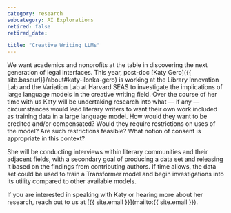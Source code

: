 ```yaml
---
category: research
subcategory: AI Explorations
retired: false
retired_date:

title: "Creative Writing LLMs"
---
```


We want academics and nonprofits at the table in discovering the next generation of legal interfaces. This year, post-doc [Katy Gero]({{ site.baseurl}}/about#katy-ilonka-gero) is working at the Library Innovation Lab and the Variation Lab at Harvard SEAS to investigate the implications of large language models in the creative writing field. Over the course of her time with us Katy will be undertaking research into what — if any — circumstances would lead literary writers to want their own work included as training data in a large language model. How would they want to be credited and/or compensated? Would they require restrictions on uses of the model? Are such restrictions feasible? What notion of consent is appropriate in this context?

She will be conducting interviews within literary communities and their adjacent fields, with a secondary goal of producing a data set and releasing it based on the findings from contributing authors. If time allows, the data set could be used to train a Transformer model and begin investigations into its utility compared to other available models.

If you are interested in speaking with Katy or hearing more about her research, reach out to us at [{{ site.email }}](mailto:{{ site.email }}).

